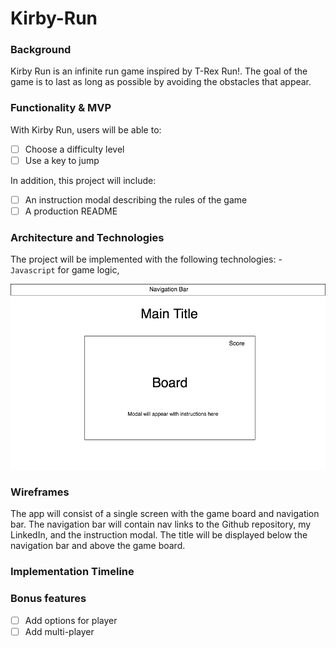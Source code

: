 # Kirby-Run

### Background

Kirby Run is an infinite run game inspired by T-Rex Run!. The goal of the game is to last as long as possible by avoiding the obstacles that appear.

### Functionality & MVP 

With Kirby Run, users will be able to:

- [ ] Choose a difficulty level
- [ ] Use a key to jump

In addition, this project will include:

- [ ] An instruction modal describing the rules of the game
- [ ] A production README

### Architecture and Technologies

The project will be implemented with the following technologies:
-`Javascript` for game logic,

![WireframeImage](images/wireframe.png)

### Wireframes

The app will consist of a single screen with the game board and navigation bar. The navigation bar will contain nav links to the Github repository, my LinkedIn, and the instruction modal. The title will be displayed below the navigation bar and above the game board.

### Implementation Timeline


### Bonus features
- [ ] Add options for player
- [ ] Add multi-player
